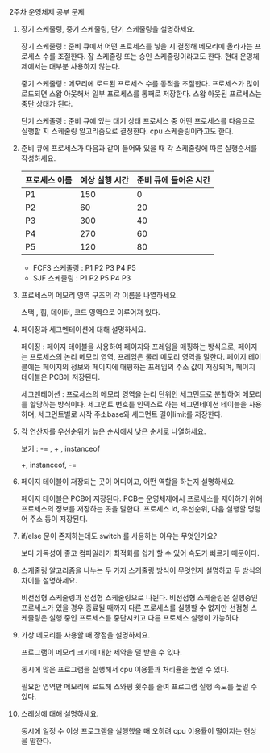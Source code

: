 2주차 운영체제 공부 문제

1. 장기 스케줄링, 중기 스케줄링, 단기 스케줄링을 설명하세요.
    
    장기 스케줄링 : 준비 큐에서 어떤 프로세스를 넣을 지 결정해 메모리에 올라가는 프로세스 수를 조절한다. 잡 스케줄링 또는 승인 스케줄링이라고도 한다. 현대 운영체제에서는 대부분 사용하지 않는다.
    
    중기 스케줄링 : 메모리에 로드된 프로세스 수를 동적을 조절한다. 프로세스가 많이 로드되면 스왑 아웃해서 일부 프로세스를 통째로 저장한다. 스왑 아웃된 프로세스는 중단 상태가 된다.
    
    단기 스케줄링 : 준비 큐에 있는 대기 상태 프로세스 중 어떤 프로세스를 다음으로 실행할 지 스케줄링 알고리즘으로 결정한다. cpu 스케줄링이라고도 한다.
    
2. 준비 큐에 프로세스가 다음과 같이 들어와 있을 때 각 스케줄링에 따른 실행순서를 작성하세요.
    
    
    | 프로세스 이름 | 예상 실행 시간 | 준비 큐에 들어온 시간 |
    | --- | --- | --- |
    | P1 | 150 | 0 |
    | P2 | 60 | 20 |
    | P3 | 300 | 40 |
    | P4 | 270 | 60 |
    | P5 | 120 | 80 |
    - FCFS 스케줄링 : P1 P2 P3 P4 P5
    - SJF 스케줄링 : P1 P2 P5 P4 P3
3. 프로세스의 메모리 영역 구조의 각 이름을 나열하세요.
    
    스택 , 힙, 데이터, 코드 영역으로 이루어져 있다.
    
4. 페이징과 세그멘테이션에 대해 설명하세요.
    
    페이징 : 페이지 테이블을 사용하여 페이지와 프레임을 매핑하는 방식으로, 페이지는 프로세스의 논리 메모리 영역, 프레임은 물리 메모리 영역을 말한다. 페이지 테이블에는 페이지의 정보와 페이지에 매핑하는 프레임의 주소 값이 저장되며, 페이지 테이블은 PCB에 저장된다.
    
    세그멘테이션 : 프로세스의 메모리 영역을 논리 단위인 세그먼트로 분할하여 메모리를 할당하는 방식이다. 세그먼트 번호를 인덱스로 하는 세그먼테이션 테이블을 사용하며, 세그먼트별로 시작 주소base와 세그먼트 길이limit를 저장한다.
    
5. 각 연산자를 우선순위가 높은 순서에서 낮은 순서로 나열하세요. 
    
    보기 : -= , + , instanceof 
    
    +, instanceof, -=
    
6. 페이지 테이블이 저장되는 곳이 어디이고, 어떤 역할을 하는지 설명하세요.
    
    페이지 테이블은 PCB에 저장된다. PCB는 운영체제에서 프로세스를 제어하기 위해 프로세스의 정보를 저장하는 곳을 말한다. 프로세스 id, 우선순위, 다음 실행할 명령어 주소 등이 저장된다.
    
7. if/else 문이 존재하는데도 switch 를 사용하는 이유는 무엇인가요?
    
    보다 가독성이 좋고 컴파일러가 최적화를 쉽게 할 수 있어 속도가 빠르기 때문이다.
    
8. 스케줄링 알고리즘을 나누는 두 가지 스케줄링 방식이 무엇인지 설명하고 두 방식의 차이를 설명하세요.
    
    비선점형 스케줄링과 선점형 스케줄링으로 나뉜다. 비선점형 스케줄링은 실행중인 프로세스가 있을 경우 종료될 때까지 다른 프로세스를 실행할 수 없지만 선점형 스케줄링은 실행 중인 프로세스를 중단시키고 다른 프로세스 실행이 가능하다. 
    
9. 가상 메모리를 사용할 때 장점을 설명하세요.
    
    프로그램이 메모리 크기에 대한 제약을 덜 받을 수 있다.
    
    동시에 많은 프로그램을 실행해서 cpu 이용률과 처리율을 높일 수 있다.
    
    필요한 영역만 메모리에 로드해 스와핑 횟수를 줄여 프로그램 실행 속도를 높일 수 있다.
    
10. 스레싱에 대해 설명하세요.
    
    동시에 일정 수 이상 프로그램을 실행했을 때 오히려 cpu 이용률이 떨어지는 현상을 말한다.
